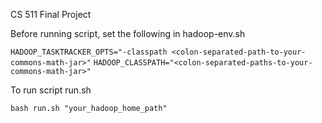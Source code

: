 CS 511 Final Project

Before running script, set the following in hadoop-env.sh

```HADOOP_TASKTRACKER_OPTS="-classpath <colon-separated-path-to-your-commons-math-jar>"```
```HADOOP_CLASSPATH="<colon-separated-paths-to-your-commons-math-jar>"```

To run script run.sh

```bash run.sh "your_hadoop_home_path"```

